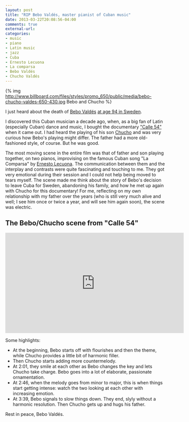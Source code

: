 ```yaml
---
layout: post
title: "RIP Bebo Valdés, master pianist of Cuban music"
date: 2013-03-22T20:08:56-04:00
comments: true
external-url:
categories:
- music
- piano
- Latin music
- jazz
- Cuba
- Ernesto Lecuona
- La comparsa
- Bebo Valdés
- Chucho Valdés
---
```

{% img http://www.billboard.com/files/styles/promo_650/public/media/bebo-chucho-valdes-650-430.jpg Bebo and Chucho %}

I just heard about the death of [Bebo Valdés](http://en.wikipedia.org/wiki/Bebo_Vald%C3%A9s) [at age 94 in Sweden](http://www.npr.org/blogs/ablogsupreme/2013/03/22/175080694/bebo-vald-s-giant-of-cuban-music-is-dead?ft=1&f=1039).

I discovered this Cuban musician a decade ago, when, as a big fan of Latin (especially Cuban) dance and music, I bought the documentary ["Calle 54"](http://en.wikipedia.org/wiki/Calle_54) when it came out. I had heard the playing of his son [Chucho](http://en.wikipedia.org/wiki/Chucho_Vald%C3%A9s) and was very curious how Bebo's playing might differ. The father had a more old-fashioned style, of course. But he was good.

The most moving scene in the entire film was that of father and son playing together, on two pianos, improvising on the famous Cuban song "La Comparsa" by [Ernesto Lecuona](http://en.wikipedia.org/wiki/Ernesto_Lecuona). The communication between them and the interplay and contrasts were quite fascinating and touching to me. They got very emotional during their session and I could not help being moved to tears myself. The scene made me think about the story of Bebo's decision to leave Cuba for Sweden, abandoning his family, and how he met up again with Chucho for this documentary! For me, reflecting on my own relationship with my father over the years (who is still very much alive and well; I see him once or twice a year, and will see him again soon), the scene was electric.

## The Bebo/Chucho scene from "Calle 54"

<iframe width="560" height="315" src="http://www.youtube.com/embed/zffxPnsUMZg" frameborder="0" allowfullscreen></iframe>

Some highlights:

- At the beginning, Bebo starts off with flourishes and then the theme, while Chucho provides a little bit of harmonic filler.
- Then Chucho starts adding more countermelody.
- At 2:01, they smile at each other as Bebo changes the key and lets Chucho take charge. Bebo goes into a lot of elaborate, passionate ornamentation.
- At 2:46, when the melody goes from minor to major, this is when things start getting intense: watch the two looking at each other with increasing emotion.
- At 3:39, Bebo signals to slow things down. They end, slyly without a harmonic resolution. Then Chucho gets up and hugs his father.

Rest in peace, Bebo Valdés.
